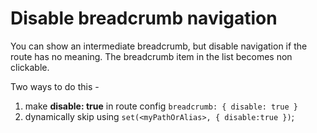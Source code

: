 # Disable breadcrumb navigation

You can show an intermediate breadcrumb, but disable navigation if the route has no meaning. The breadcrumb item in the list becomes non clickable.

Two ways to do this -

1. make **disable: true** in route config `breadcrumb: { disable: true }`
2. dynamically skip using `set(<myPathOrAlias>, { disable:true })`;
